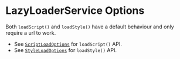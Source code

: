 # LazyLoaderService Options
Both `loadScript()` and `loadStyle()` have a default behaviour and only require a url to work.

* See [`ScriptLoadOptions`](https://dev.azure.com/BeSpunky/Libraries/_git/angular-zen?path=%2Fprojects%2Fbespunky%2Fangular-zen%2Fasync%2FLazyLoader%2Fscript-load-options.ts&version=GBmaster) for `loadScript()` API.
* See [`StyleLoadOptions`](https://dev.azure.com/BeSpunky/Libraries/_git/angular-zen?path=%2Fprojects%2Fbespunky%2Fangular-zen%2Fasync%2FLazyLoader%2Fstyle-load-options.ts&version=GBmaster) for `loadStyle()` API.